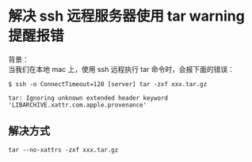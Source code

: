 # 解决 ssh 远程服务器使用 tar warning 提醒报错


背景：  
当我们在本地 mac 上，使用 ssh 远程执行 tar 命令时，会报下面的错误：
```
$ ssh -o ConnectTimeout=120 [server] tar -zxf xxx.tar.gz

tar: Ignoring unknown extended header keyword 'LIBARCHIVE.xattr.com.apple.provenance'
```

## 解决方式
```
tar --no-xattrs -zxf xxx.tar.gz
```